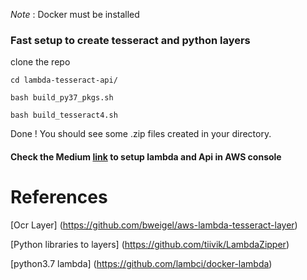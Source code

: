 *Note* : Docker must be installed 

### Fast setup to create tesseract and python layers

clone the repo

```cd lambda-tesseract-api/```

```bash build_py37_pkgs.sh```

```bash build_tesseract4.sh```

Done ! You should see some .zip files created in your directory.

#### Check the Medium [link]() to setup lambda and Api in AWS console

# References

[Ocr Layer] (https://github.com/bweigel/aws-lambda-tesseract-layer)

[Python libraries to layers] (https://github.com/tiivik/LambdaZipper)

[python3.7 lambda] (https://github.com/lambci/docker-lambda)
